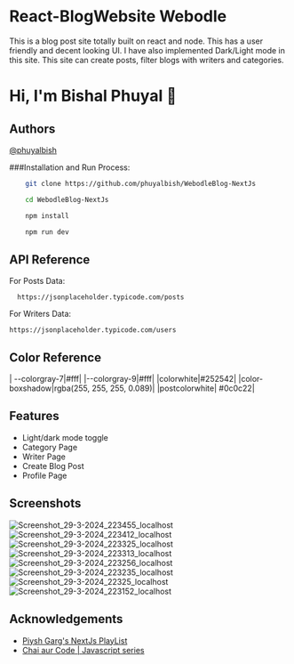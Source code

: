 
# React-BlogWebsite Webodle
This is a blog post site totally built on react and node. This has a user friendly and decent looking UI.  I have also implemented Dark/Light mode in this site.  This site can create posts, filter blogs with writers and categories.


# Hi, I'm Bishal Phuyal 👋


## Authors

[@phuyalbish](https://www.github.com/phuyalbish)



###Installation and Run Process:

 
```bash
    git clone https://github.com/phuyalbish/WebodleBlog-NextJs
```
```bash
    cd WebodleBlog-NextJs
```
```bash
    npm install
```
```bash
    npm run dev
```
    
## API Reference

For Posts Data:
```http
  https://jsonplaceholder.typicode.com/posts
```
For Writers Data:
```http
https://jsonplaceholder.typicode.com/users
```



## Color Reference


| --colorgray-7|#fff|
|--colorgray-9|#fff|
|colorwhite|#252542|
|color-boxshadow|rgba(255, 255, 255, 0.089)|
|postcolorwhite| #0c0c22|

## Features
- Light/dark mode toggle
- Category Page
- Writer Page
- Create Blog Post
- Profile Page

## Screenshots
![Screenshot_29-3-2024_223455_localhost](https://github.com/phuyalbish/WebodleBlog-NextJs/assets/104910055/81aa92d6-d91f-48ee-b9aa-e5b36477dce8)
![Screenshot_29-3-2024_223412_localhost](https://github.com/phuyalbish/WebodleBlog-NextJs/assets/104910055/e0859c55-09d6-44ad-aa06-4d347aec1985)
![Screenshot_29-3-2024_223325_localhost](https://github.com/phuyalbish/WebodleBlog-NextJs/assets/104910055/b66e15d3-78bb-4b1c-bacf-9fe13d84c4b1)
![Screenshot_29-3-2024_223313_localhost](https://github.com/phuyalbish/WebodleBlog-NextJs/assets/104910055/39a35966-4a54-42e4-aa80-a78381bf9488)
![Screenshot_29-3-2024_223256_localhost](https://github.com/phuyalbish/WebodleBlog-NextJs/assets/104910055/f4ef08f7-4dae-4672-bd7b-6aa7a99419d3)
![Screenshot_29-3-2024_223235_localhost](https://github.com/phuyalbish/WebodleBlog-NextJs/assets/104910055/542728b0-19bf-4a6b-8c4d-5a96ec09e12a)
![Screenshot_29-3-2024_22325_localhost](https://github.com/phuyalbish/WebodleBlog-NextJs/assets/104910055/5adfc5f6-dbff-4fff-9211-6b305341dec7)
![Screenshot_29-3-2024_223152_localhost](https://github.com/phuyalbish/WebodleBlog-NextJs/assets/104910055/51dbdc3c-4b55-4f1d-90f9-f7d10a05b704)


## Acknowledgements

- [Piysh Garg's NextJs PlayList](https://www.youtube.com/playlist?list=PLinedj3B30sDP2CHN5P0lDD64yYZ0Nn4J)
 - [Chai aur Code | Javascript series](https://www.youtube.com/@chaiaurcode)

